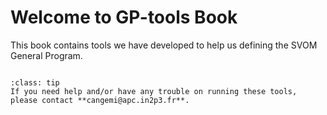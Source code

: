 # Welcome to GP-tools Book

This book contains tools we have developed to help us defining the SVOM General Program.

```{tableofcontents}
```

```{admonition} Need help?
:class: tip
If you need help and/or have any trouble on running these tools, please contact **cangemi@apc.in2p3.fr**.
```
